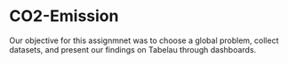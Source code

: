 # CO2-Emission

Our objective for this assignmnet was to choose a global problem, collect datasets, and present our findings on Tabelau through dashboards. 
